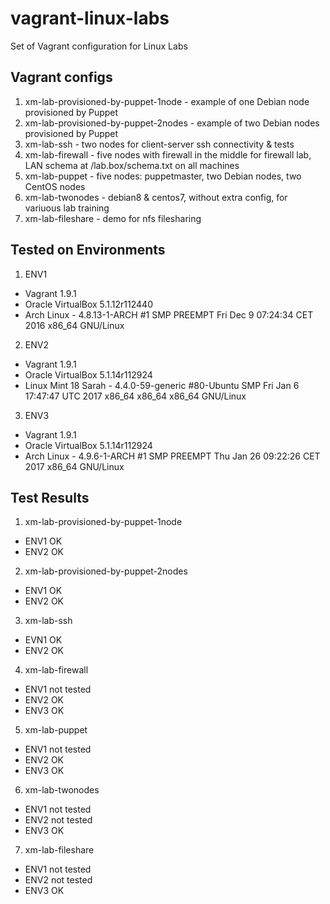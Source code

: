 # vagrant-linux-labs
Set of Vagrant configuration for Linux Labs

## Vagrant configs

1. xm-lab-provisioned-by-puppet-1node - example of one Debian node provisioned by Puppet
2. xm-lab-provisioned-by-puppet-2nodes - example of two Debian nodes provisioned by Puppet
3. xm-lab-ssh - two nodes for client-server ssh connectivity & tests
4. xm-lab-firewall - five nodes with firewall in the middle for firewall lab, LAN schema at /lab.box/schema.txt on all machines
5. xm-lab-puppet - five nodes: puppetmaster, two Debian nodes, two CentOS nodes
6. xm-lab-twonodes - debian8 & centos7, without extra config, for variuous lab training
7. xm-lab-fileshare - demo for nfs filesharing

## Tested on Environments

1. ENV1
 * Vagrant 1.9.1
 * Oracle VirtualBox 5.1.12r112440
 * Arch Linux - 4.8.13-1-ARCH #1 SMP PREEMPT Fri Dec 9 07:24:34 CET 2016 x86_64 GNU/Linux

2. ENV2
 * Vagrant 1.9.1
 * Oracle VirtualBox 5.1.14r112924
 * Linux Mint 18 Sarah - 4.4.0-59-generic #80-Ubuntu SMP Fri Jan 6 17:47:47 UTC 2017 x86_64 x86_64 x86_64 GNU/Linux

3. ENV3
 * Vagrant 1.9.1
 * Oracle VirtualBox 5.1.14r112924
 * Arch Linux - 4.9.6-1-ARCH #1 SMP PREEMPT Thu Jan 26 09:22:26 CET 2017 x86_64 GNU/Linux

## Test Results

1. xm-lab-provisioned-by-puppet-1node
 * ENV1 OK
 * ENV2 OK
2. xm-lab-provisioned-by-puppet-2nodes
 * ENV1 OK
 * ENV2 OK
3. xm-lab-ssh
 * EVN1 OK
 * ENV2 OK
4. xm-lab-firewall
 * ENV1 not tested
 * ENV2 OK
 * ENV3 OK
5. xm-lab-puppet
 * ENV1 not tested
 * ENV2 OK
 * ENV3 OK
6. xm-lab-twonodes
 * ENV1 not tested
 * ENV2 not tested
 * ENV3 OK
7. xm-lab-fileshare
 * ENV1 not tested
 * ENV2 not tested
 * ENV3 OK
